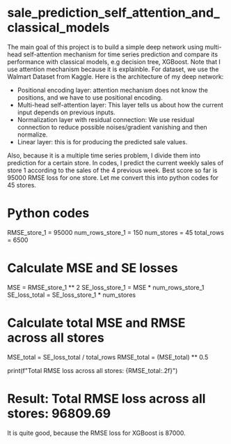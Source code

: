 # sale_prediction_self_attention_and_classical_models

The main goal of this project is to build a simple deep network using multi-head self-attention mechanism for time series prediction and compare its performance with classical models, e.g decision tree, XGBoost. Note that I use attention mechanism because it is explainble. For dataset, we use the Walmart Dataset from Kaggle. Here is the architecture of my deep network:

- Positional encoding layer: attention mechanism does not know the positions, and we have to use positional encoding.
- Multi-head self-attention layer: This layer tells us about how the current input depends on previous inputs.
- Normalization layer with residual connection: We use residual connection to reduce possible noises/gradient vanishing and then normalize.
- Linear layer: this is for producing the predicted sale values.

Also, because it is a multiple time series problem, I divide them into prediction for a certain store. In codes, I predict the current weekly sales of store 1 according to the sales of the 4 previous week. Best score so far is 95000 RMSE loss for one store. Let me convert this into python codes for 45 stores.

# Python codes
RMSE_store_1 = 95000
num_rows_store_1 = 150
num_stores = 45
total_rows = 6500

# Calculate MSE and SE losses
MSE = RMSE_store_1 ** 2
SE_loss_store_1 = MSE * num_rows_store_1
SE_loss_total = SE_loss_store_1 * num_stores

# Calculate total MSE and RMSE across all stores
MSE_total = SE_loss_total / total_rows
RMSE_total = (MSE_total) ** 0.5

print(f"Total RMSE loss across all stores: {RMSE_total:.2f}")

# Result: Total RMSE loss across all stores: 96809.69

It is quite good, because the RMSE loss for XGBoost is 87000.